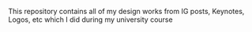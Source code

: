 This repository contains all of my design works from IG posts, Keynotes, Logos, etc which I did during my university course
